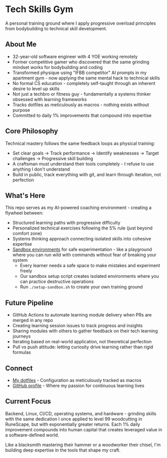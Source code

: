 # Tech Skills Gym

A personal training ground where I apply progressive overload principles from bodybuilding to technical skill development.

## About Me

- 32-year-old software engineer with 4 YOE working remotely
- Former competitive gamer who discovered that the same grinding mindset works for bodybuilding and coding
- Transformed physique using "IFBB competitor" AI prompts in my apartment gym - now applying the same mental hack to technical skills
- No formal CS education - completely self-taught through an inherent desire to level up skills
- Not just a techbro or fitness guy - fundamentally a systems thinker obsessed with learning frameworks
- Tracks dotfiles as meticulously as macros - nothing exists without purpose
- Committed to daily 1% improvements that compound into expertise

## Core Philosophy

Technical mastery follows the same feedback loops as physical training:
- Set clear goals → Track performance → Identify weaknesses → Target challenges → Progressive skill building
- A craftsman must understand their tools completely - I refuse to use anything I don't understand
- Build in public, track everything with git, and learn through iteration, not perfection

## What's Here

This repo serves as my AI-powered coaching environment - creating a flywheel between:
- Structured learning paths with progressive difficulty
- Personalized technical exercises following the 5% rule (just beyond comfort zone)
- Systems thinking approach connecting isolated skills into cohesive expertise
- [Sandbox environments](SANDBOX.md) for safe experimentation - like a playground where you can run wild with commands without fear of breaking your system
  - Every learner needs a safe space to make mistakes and experiment freely
  - Our sandbox setup script creates isolated environments where you can practice destructive operations
  - Run `./setup-sandbox.sh` to create your own training ground

## Future Pipeline

- GitHub Actions to automate learning module delivery when PRs are merged in any repo
- Creating learning session issues to track progress and insights
- Sharing modules with others to gather feedback on their tech learning journeys
- Iterating based on real-world application, not theoretical perfection
- Pull vs push attitude: letting curiosity drive learning rather than rigid formulas

## Connect

- [My dotfiles](https://github.com/atxtechbro/dotfiles) - Configuration as meticulously tracked as macros
- [GitHub profile](https://github.com/atxtechbro) - Where my passion for continuous learning lives

## Current Focus

Backend, Linux, CI/CD, operating systems, and hardware - grinding skills with the same dedication I once applied to level 99 woodcutting in RuneScape, but with exponentially greater returns. Each 1% daily improvement compounds into human capital that creates leveraged value in a software-defined world.

Like a blacksmith mastering their hammer or a woodworker their chisel, I'm building deep expertise in the tools that shape my craft.

